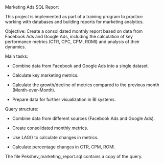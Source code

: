 Marketing Ads SQL Report

This project is implemented as part of a training program to practice working with databases and building reports for marketing analytics.

Objective: Create a consolidated monthly report based on data from Facebook Ads and Google Ads, including the calculation of key performance metrics (CTR, CPC, CPM, ROMI) and analysis of their dynamics.

Main tasks:

- Combine data from Facebook and Google Ads into a single dataset.

- Calculate key marketing metrics.

- Calculate the growth/decline of metrics compared to the previous month (Month-over-Month).

- Prepare data for further visualization in BI systems.

Query structure:

- Combine data from different sources (Facebook Ads and Google Ads).

- Create consolidated monthly metrics.

- Use LAG() to calculate changes in metrics.

- Calculate percentage changes in CTR, CPM, ROMI.


The file Pekshev_marketing_report.sql contains a copy of the query.
